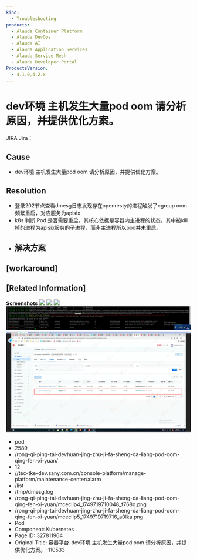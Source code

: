 ```yaml
---
kind:
  - Troubleshooting
products:
  - Alauda Container Platform
  - Alauda DevOps
  - Alauda AI
  - Alauda Application Services
  - Alauda Service Mesh
  - Alauda Developer Portal
ProductsVersion:
  - 4.1.0,4.2.x
---
```

<!-- A type of document that involves encountering a fault, diagnosing it, performing root cause analysis, and providing solutions. -->

# dev环境 主机发生大量pod oom 请分析原因，并提供优化方案。

JIRA Jira：

## Cause
- dev环境 主机发生大量pod oom 请分析原因，并提供优化方案。

## Resolution
- 登录202节点查看dmesg日志发现存在openresty的进程触发了cgroup oom 频繁重启，对应服务为apisix
- k8s 判断 Pod 是否需要重启，其核心依据是容器内主进程的状态，其中被kill掉的进程为apisix服务的子进程，而非主进程所以pod并未重启。
- ## 解决方案

## [workaround]

## [Related Information]
**Screenshots**
![](assets/rong-qi-ping-tai-devhuan-jing-zhu-ji-fa-sheng-da-liang-pod-oom-qing-fen-xi-yuan/%25E5%259B%25BE%25E7%2589%2587_1.png)
![](assets/rong-qi-ping-tai-devhuan-jing-zhu-ji-fa-sheng-da-liang-pod-oom-qing-fen-xi-yuan/%25E5%259B%25BE%25E7%2589%2587_1.png)
![](assets/rong-qi-ping-tai-devhuan-jing-zhu-ji-fa-sheng-da-liang-pod-oom-qing-fen-xi-yuan/%25E5%259B%25BE%25E7%2589%2587_1.png)
![](assets/rong-qi-ping-tai-devhuan-jing-zhu-ji-fa-sheng-da-liang-pod-oom-qing-fen-xi-yuan/mceclip4_1749719710048_f768o.png)
![](assets/rong-qi-ping-tai-devhuan-jing-zhu-ji-fa-sheng-da-liang-pod-oom-qing-fen-xi-yuan/mceclip5_1749719719716_a0lka.png)
- pod
- 2589
- /rong-qi-ping-tai-devhuan-jing-zhu-ji-fa-sheng-da-liang-pod-oom-qing-fen-xi-yuan/
- 12
- //tec-tke-dev.sany.com.cn/console-platform/manage-platform/maintenance-center/alarm
- /list
- /tmp/dmesg.log
- /rong-qi-ping-tai-devhuan-jing-zhu-ji-fa-sheng-da-liang-pod-oom-qing-fen-xi-yuan/mceclip4_1749719710048_f768o.png
- /rong-qi-ping-tai-devhuan-jing-zhu-ji-fa-sheng-da-liang-pod-oom-qing-fen-xi-yuan/mceclip5_1749719719716_a0lka.png
- Pod
- Component: Kubernetes
- Page ID: 327811964
- Original Title: 容器平台-dev环境 主机发生大量pod oom 请分析原因，并提供优化方案。-110533
